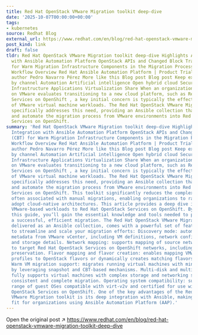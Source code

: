 ```yaml
---
title: Red Hat OpenStack VMware Migration toolkit deep-dive
date: '2025-10-07T00:00:00+00:00'
tags:
- kubernetes
source: Redhat Blog
external_url: https://www.redhat.com/en/blog/red-hat-openstack-vmware-migration-toolkit-deep-dive
post_kind: link
draft: false
tldr: Red Hat OpenStack VMware Migration toolkit deep-dive Highlights Ansible Integration
  with Ansible Automation Platform OpenStack APIs and Changed Block Tracking (CBT)
  for Warm Migration Infrastructure Components in the Migration Process Migration
  Workflow Overview Red Hat Ansible Automation Platform | Product Trial About the
  author Pedro Navarro Pérez More like this Blog post Blog post Keep exploring Browse
  by channel Automation Artificial intelligence Open hybrid cloud Security Edge computing
  Infrastructure Applications Virtualization Share When an organization currently
  on VMware evaluates transitioning to a new cloud platform, such as Red Hat OpenStack
  Services on OpenShift , a key initial concern is typically the effective migration
  of VMware virtual machine workloads. The Red Hat OpenStack VMware Migration toolkit
  specifically addresses this need, providing an Ansible collection that aims to simplify
  and automate the migration process from VMware environments into Red Hat OpenStack
  Services on OpenShift.
summary: 'Red Hat OpenStack VMware Migration toolkit deep-dive Highlights Ansible
  Integration with Ansible Automation Platform OpenStack APIs and Changed Block Tracking
  (CBT) for Warm Migration Infrastructure Components in the Migration Process Migration
  Workflow Overview Red Hat Ansible Automation Platform | Product Trial About the
  author Pedro Navarro Pérez More like this Blog post Blog post Keep exploring Browse
  by channel Automation Artificial intelligence Open hybrid cloud Security Edge computing
  Infrastructure Applications Virtualization Share When an organization currently
  on VMware evaluates transitioning to a new cloud platform, such as Red Hat OpenStack
  Services on OpenShift , a key initial concern is typically the effective migration
  of VMware virtual machine workloads. The Red Hat OpenStack VMware Migration toolkit
  specifically addresses this need, providing an Ansible collection that aims to simplify
  and automate the migration process from VMware environments into Red Hat OpenStack
  Services on OpenShift. This toolkit significantly reduces the complexity and downtime
  often associated with manual migrations, enabling organizations to rapidly and smoothly
  adopt cloud-native architectures. This article provides a deep dive into migrating
  VMware-based workloads to Red Hat OpenStack Services on OpenShift. By following
  this guide, you’ll gain the essential knowledge and tools needed to plan and execute
  a successful, efficient migration. The Red Hat OpenStack VMware Migration Toolkit,
  delivered as an Ansible collection, comes with a powerful set of features designed
  to streamline and scale your migration efforts: Discovery mode: automatically gathers
  metadata from VMware vCenter, including VM definitions, network configurations,
  and storage details. Network mapping: supports mapping of source networks and ports
  to target Red Hat OpenStack Services on OpenShift networks, including MAC address
  preservation. Flavor mapping and flavor creation: enables mapping VMware hardware
  profiles to OpenStack flavors or dynamically creates matching flavors during migration.
  Warm VM migration support: migrates running virtual machines with minimal disruption
  by leveraging snapshot and CBT-based mechanisms. Multi-disk and multi-NIC support:
  fully supports virtual machines with complex storage and networking setups, ensuring
  consistent and complete migration. Operating system compatibility: supports a broad
  range of guest OSes compatible with virt-v2v and certified for use with Red Hat
  OpenStack Services on OpenShift. One of the key advantages of the Red Hat OpenStack
  VMware Migration toolkit is its deep integration with Ansible, making it a natural
  fit for organizations using Ansible Automation Platform (AAP).'
---
```

Open the original post ↗ https://www.redhat.com/en/blog/red-hat-openstack-vmware-migration-toolkit-deep-dive
